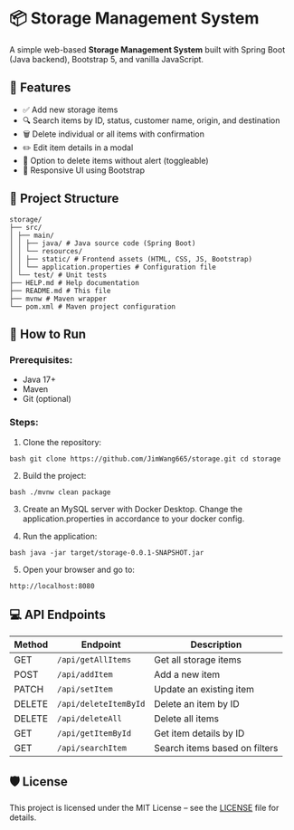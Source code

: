 # 📦 Storage Management System

A simple web-based **Storage Management System** built with Spring Boot (Java backend), Bootstrap 5, and vanilla JavaScript.

## 🧩 Features

- ✅ Add new storage items
- 🔍 Search items by ID, status, customer name, origin, and destination
- 🗑️ Delete individual or all items with confirmation
- ✏️ Edit item details in a modal
- 🔔 Option to delete items without alert (toggleable)
- 🎨 Responsive UI using Bootstrap

## 📁 Project Structure
```
storage/
├── src/
│ ├── main/
│ │ ├── java/ # Java source code (Spring Boot)
│ │ └── resources/
│ │ ├── static/ # Frontend assets (HTML, CSS, JS, Bootstrap)
│ │ └── application.properties # Configuration file
│ └── test/ # Unit tests
├── HELP.md # Help documentation
├── README.md # This file
├── mvnw # Maven wrapper
└── pom.xml # Maven project configuration
```
## 🚀 How to Run

### Prerequisites:
- Java 17+
- Maven
- Git (optional)

### Steps:

1. Clone the repository:
```
bash git clone https://github.com/JimWang665/storage.git cd storage
```

2. Build the project:
```
bash ./mvnw clean package
```
3. Create an MySQL server with Docker Desktop. Change the application.properties in accordance to your docker config.
   
4. Run the application:
```
bash java -jar target/storage-0.0.1-SNAPSHOT.jar
```
5. Open your browser and go to:
```
http://localhost:8080
```
## 💻 API Endpoints

| Method | Endpoint              | Description                          |
|--------|-----------------------|--------------------------------------|
| GET    | `/api/getAllItems`    | Get all storage items                |
| POST   | `/api/addItem`        | Add a new item                       |
| PATCH  | `/api/setItem`        | Update an existing item              |
| DELETE | `/api/deleteItemById` | Delete an item by ID                 |
| DELETE | `/api/deleteAll`      | Delete all items                     |
| GET    | `/api/getItemById`    | Get item details by ID               |
| GET    | `/api/searchItem`     | Search items based on filters        |

## 🛡️ License

This project is licensed under the MIT License – see the [LICENSE](LICENSE) file for details.

